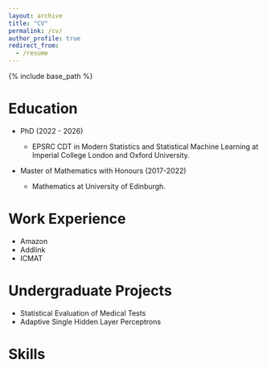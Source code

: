 ```yaml
---
layout: archive
title: "CV"
permalink: /cv/
author_profile: true
redirect_from:
  - /resume
---
```


{% include base_path %}

Education
======
* PhD (2022 - 2026)
  * EPSRC CDT in Modern Statistics and Statistical Machine Learning at Imperial College London and Oxford University. 

* Master of Mathematics with Honours (2017-2022)
  * Mathematics at University of Edinburgh.

Work Experience
======
* Amazon
* Addlink
* ICMAT

Undergraduate Projects
======
* Statistical Evaluation of Medical Tests
* Adaptive Single Hidden Layer Perceptrons

Skills
======

